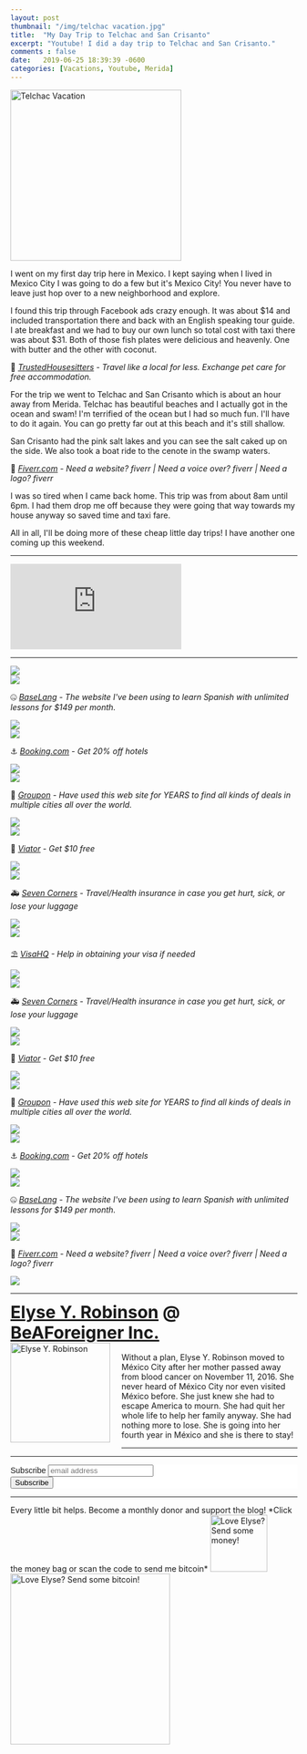 ```yaml
---
layout: post
thumbnail: "/img/telchac vacation.jpg"
title:  "My Day Trip to Telchac and San Crisanto"
excerpt: "Youtube! I did a day trip to Telchac and San Crisanto."
comments : false
date:   2019-06-25 18:39:39 -0600
categories: [Vacations, Youtube, Merida]
---
```


<img src="/img/telchac vacation.jpg" width="300" height="300" alt="Telchac Vacation">

I went on my first day trip here in Mexico. I kept saying when I lived in Mexico City I was going to do a few but it's Mexico City! You never have to leave just hop over to a new neighborhood and explore.

I found this trip through Facebook ads crazy enough. It was about $14 and included transportation there and back with an English speaking tour guide. I ate breakfast and we had to buy our own lunch so total cost with taxi there was about $31. Both of those fish plates were delicious and heavenly. One with butter and the other with coconut.

📆 <i><a href="https://www.awin1.com/awclick.php?gid=379678&mid=5759&awinaffid=323811&linkid=2562126&clickref=" target="_blank">TrustedHousesitters</a> - Travel like a local for less. Exchange pet care for free accommodation.</i><br>

For the trip we went to Telchac and San Crisanto which is about an hour away from Merida. Telchac has beautiful beaches and I actually got in the ocean and swam! I'm terrified of the ocean but I had so much fun. I'll have to do it again. You can go pretty far out at this beach and it's still shallow.

San Crisanto had the pink salt lakes and you can see the salt caked up on the side. We also took a boat ride to the cenote in the swamp waters.

💎 <i><a href="https://www.awin1.com/awclick.php?gid=383744&mid=6288&awinaffid=323811&linkid=2587800&clickref=" target="_blank">Fiverr.com</a> - Need a website? fiverr | Need a voice over? fiverr | Need a logo? fiverr</i><br>

I was so tired when I came back home. This trip was from about 8am until 6pm. I had them drop me off because they were going that way towards my house anyway so saved time and taxi fare.

All in all, I'll be doing more of these cheap little day trips! I have another one coming up this weekend.

<hr />

<iframe src="https://www.youtube.com/embed/v5ut1ibchVw" frameborder="0" allow="accelerometer; autoplay; encrypted-media; gyroscope; picture-in-picture" allowfullscreen></iframe>

<hr />

<picture>
  <source srcset="/img/telchac (1).webp" type="image/webp">
  <source srcset="/img/telchac (1).jpg" type="image/jpeg">
<img src="/img/telchac (1).jpg">
</picture>
<br>

<picture>
  <source srcset="/img/telchac (2).webp" type="image/webp">
  <source srcset="/img/telchac (2).jpg" type="image/jpeg">
<img src="/img/telchac (2).jpg">
</picture>
<br>

🤐 <i><a href="https://baselang.com/signup/?referral=me%40elyserobinson.com" target="_blank">BaseLang</a> - The website I've been using to learn Spanish with unlimited lessons for $149 per month.</i><br>

<picture>
  <source srcset="/img/telchac (3).webp" type="image/webp">
  <source srcset="/img/telchac (3).jpg" type="image/jpeg">
<img src="/img/telchac (3).jpg">
</picture>
<br>

<picture>
  <source srcset="/img/telchac (4).webp" type="image/webp">
  <source srcset="/img/telchac (4).jpg" type="image/jpeg">
<img src="/img/telchac (4).jpg">
</picture>
<br>

⚓ <i><a href="https://www.booking.com/index.html?aid=1953880" target="_blank">Booking.com</a> - Get 20% off hotels</i><br>

<picture>
  <source srcset="/img/telchac (5).webp" type="image/webp">
  <source srcset="/img/telchac (5).jpg" type="image/jpeg">
<img src="/img/telchac (5).jpg">
</picture>
<br>

<picture>
  <source srcset="/img/telchac (6).webp" type="image/webp">
  <source srcset="/img/telchac (6).jpg" type="image/jpeg">
<img src="/img/telchac (6).jpg">
</picture>
<br>

🗿 <i><a href="https://www.groupon.com/visitor_referral/h/ee4bce1e-84de-4387-a735-d59d04539960" target="_blank">Groupon</a> - Have used this web site for YEARS to find all kinds of deals in multiple cities all over the world.</i><br>

<picture>
  <source srcset="/img/telchac (7).webp" type="image/webp">
  <source srcset="/img/telchac (7).jpg" type="image/jpeg">
<img src="/img/telchac (7).jpg">
</picture>
<br>

<picture>
  <source srcset="/img/telchac (8).webp" type="image/webp">
  <source srcset="/img/telchac (8).jpg" type="image/jpeg">
<img src="/img/telchac (8).jpg">
</picture>
<br>

🛴 <i><a href="https://www.awin1.com/awclick.php?gid=385121&mid=11018&awinaffid=323811&linkid=2598552&clickref=" target="_blank">Viator</a> - Get $10 free</i><br>

<picture>
  <source srcset="/img/telchac (9).webp" type="image/webp">
  <source srcset="/img/telchac (9).jpg" type="image/jpeg">
<img src="/img/telchac (9).jpg">
</picture>
<br>

<picture>
  <source srcset="/img/telchac (10).webp" type="image/webp">
  <source srcset="/img/telchac (10).jpg" type="image/jpeg">
<img src="/img/telchac (10).jpg">
</picture>
<br>

🚑 <i><a href="https://www.sevencorners.com/?a=7EA9D670-6805-4F0F-AB1C-804BD2C35B7D&z=HGP2SEQ" target="_blank">Seven Corners</a> - Travel/Health insurance in case you get hurt, sick, or lose your luggage</i><br>

<picture>
  <source srcset="/img/telchac (11).webp" type="image/webp">
  <source srcset="/img/telchac (11).jpg" type="image/jpeg">
<img src="/img/telchac (11).jpg">
</picture>
<br>

<picture>
  <source srcset="/img/telchac (12).webp" type="image/webp">
  <source srcset="/img/telchac (12).jpg" type="image/jpeg">
<img src="/img/telchac (12).jpg">
</picture>
<br>

⛱️ <i><a href="https://www.visahq.com/?a_aid=vaff9616" target="_blank">VisaHQ</a> - Help in obtaining your visa if needed</i><br>

<picture>
  <source srcset="/img/telchac (13).webp" type="image/webp">
  <source srcset="/img/telchac (13).jpg" type="image/jpeg">
<img src="/img/telchac (13).jpg">
</picture>
<br>

<picture>
  <source srcset="/img/telchac (14).webp" type="image/webp">
  <source srcset="/img/telchac (14).jpg" type="image/jpeg">
<img src="/img/telchac (14).jpg">
</picture>
<br>

🚑 <i><a href="https://www.sevencorners.com/?a=7EA9D670-6805-4F0F-AB1C-804BD2C35B7D&z=HGP2SEQ" target="_blank">Seven Corners</a> - Travel/Health insurance in case you get hurt, sick, or lose your luggage</i><br>

<picture>
  <source srcset="/img/telchac (15).webp" type="image/webp">
  <source srcset="/img/telchac (15).jpg" type="image/jpeg">
<img src="/img/telchac (15).jpg">
</picture>
<br>

<picture>
  <source srcset="/img/telchac (16).webp" type="image/webp">
  <source srcset="/img/telchac (16).jpg" type="image/jpeg">
<img src="/img/telchac (16).jpg">
</picture>
<br>

🛴 <i><a href="https://www.awin1.com/awclick.php?gid=385121&mid=11018&awinaffid=323811&linkid=2598552&clickref=" target="_blank">Viator</a> - Get $10 free</i><br>

<picture>
  <source srcset="/img/telchac (17).webp" type="image/webp">
  <source srcset="/img/telchac (17).jpg" type="image/jpeg">
<img src="/img/telchac (17).jpg">
</picture>
<br>

<picture>
  <source srcset="/img/telchac (18).webp" type="image/webp">
  <source srcset="/img/telchac (18).jpg" type="image/jpeg">
<img src="/img/telchac (18).jpg">
</picture>
<br>

🗿 <i><a href="https://www.groupon.com/visitor_referral/h/ee4bce1e-84de-4387-a735-d59d04539960" target="_blank">Groupon</a> - Have used this web site for YEARS to find all kinds of deals in multiple cities all over the world.</i><br>

<picture>
  <source srcset="/img/telchac (19).webp" type="image/webp">
  <source srcset="/img/telchac (19).jpg" type="image/jpeg">
<img src="/img/telchac (19).jpg">
</picture>
<br>

<picture>
  <source srcset="/img/telchac (20).webp" type="image/webp">
  <source srcset="/img/telchac (20).jpg" type="image/jpeg">
<img src="/img/telchac (20).jpg">
</picture>
<br>

⚓ <i><a href="https://www.booking.com/index.html?aid=1953880" target="_blank">Booking.com</a> - Get 20% off hotels</i><br>

<picture>
  <source srcset="/img/telchac (21).webp" type="image/webp">
  <source srcset="/img/telchac (21).jpg" type="image/jpeg">
<img src="/img/telchac (21).jpg">
</picture>
<br>

<picture>
  <source srcset="/img/telchac (22).webp" type="image/webp">
  <source srcset="/img/telchac (22).jpg" type="image/jpeg">
<img src="/img/telchac (22).jpg">
</picture>
<br>

🤐 <i><a href="https://baselang.com/signup/?referral=me%40elyserobinson.com" target="_blank">BaseLang</a> - The website I've been using to learn Spanish with unlimited lessons for $149 per month.</i><br>

<picture>
  <source srcset="/img/telchac (23).webp" type="image/webp">
  <source srcset="/img/telchac (23).jpg" type="image/jpeg">
<img src="/img/telchac (23).jpg">
</picture>
<br>

<picture>
  <source srcset="/img/telchac (24).webp" type="image/webp">
  <source srcset="/img/telchac (24).jpg" type="image/jpeg">
<img src="/img/telchac (24).jpg">
</picture>
<br>

💎 <i><a href="https://www.awin1.com/awclick.php?gid=383744&mid=6288&awinaffid=323811&linkid=2587800&clickref=" target="_blank">Fiverr.com</a> - Need a website? fiverr | Need a voice over? fiverr | Need a logo? fiverr</i><br>

<picture>
  <source srcset="/img/telchac (25).webp" type="image/webp">
  <source srcset="/img/telchac (25).jpg" type="image/jpeg">
<img src="/img/telchac (25).jpg">
</picture>
<br>

<hr>

<div style="font-size: 30px; font-weight: bold;"><a href="https://elyserobinson.com" target="_blank">Elyse Y. Robinson</a> @ <a href="https://www.beaforeigner.com" target="_blank">BeAForeigner Inc.</a></div>
<div style="float: left; padding: 0 20px 20px 0;"><img src="/img/me86.gif" width="175" height="175" alt="Elyse Y. Robinson"></div>
<br>
Without a plan, Elyse Y. Robinson moved to México City after her mother passed away from blood cancer on November 11, 2016. She never heard of México City nor even visited México before. She just knew she had to escape America to mourn. She had quit her whole life to help her family anyway. She had nothing more to lose. She is going into her fourth year in México and she is there to stay!

<hr>

<div class="sharethis-inline-share-buttons"></div>

<hr>

<!-- Begin Mailchimp Signup Form -->
<link href="//cdn-images.mailchimp.com/embedcode/horizontal-slim-10_7.css" rel="stylesheet" type="text/css">
<style type="text/css">
	#mc_embed_signup{background:#fff; clear:left; font:14px Helvetica,Arial,sans-serif; width:100%;}
	/* Add your own Mailchimp form style overrides in your site stylesheet or in this style block.
	   We recommend moving this block and the preceding CSS link to the HEAD of your HTML file. */
</style>
<div id="mc_embed_signup">
<form action="https://elyserobinson.us14.list-manage.com/subscribe/post?u=d8681ae8829338461cc453b4a&amp;id=f1fd37520f" method="post" id="mc-embedded-subscribe-form" name="mc-embedded-subscribe-form" class="validate" target="_blank" novalidate>
    <div id="mc_embed_signup_scroll">
	<label for="mce-EMAIL">Subscribe</label>
	<input type="email" value="" name="EMAIL" class="email" id="mce-EMAIL" placeholder="email address" required>
    <!-- real people should not fill this in and expect good things - do not remove this or risk form bot signups-->
    <div style="position: absolute; left: -5000px;" aria-hidden="true"><input type="text" name="b_d8681ae8829338461cc453b4a_f1fd37520f" tabindex="-1" value=""></div>
    <div class="clear"><input type="submit" value="Subscribe" name="subscribe" id="mc-embedded-subscribe" class="button"></div>
    </div>
</form>
</div>

<!--End mc_embed_signup-->

<hr>

<div class="text-align: center">
Every little bit helps. Become a monthly donor and support the blog! *Click the money bag or scan the code to send me bitcoin*
<a href="https://liberapay.com/elyserobinson" target="_blank"><img src="/img/419_money_bag_BTC_solid.gif" width="100" height="100" alt="Love Elyse? Send some money!"></a>

<picture>
  <source srcset="/img/bitcoin.webp" type="image/webp">
  <source srcset="/img/bitcoin.jpeg" type="image/jpeg">
  <img src="/img/bitcoin.jpeg" width="280" height="300" alt="Love Elyse? Send some bitcoin!">
</picture>
</div>
